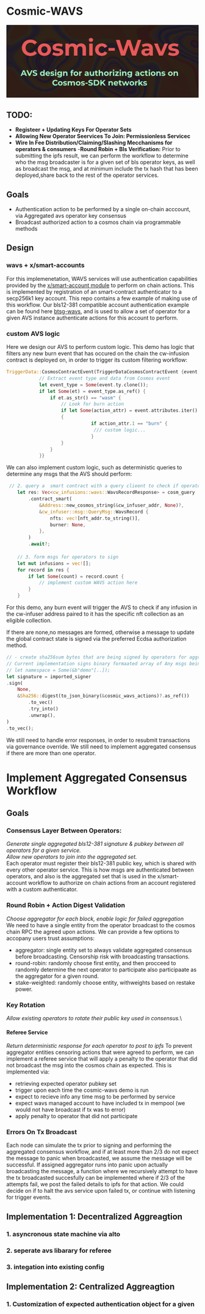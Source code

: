 # Cosmic-WAVS

<div align="center">

[![Bannger](/imgs/readme-banner.png)](https://youtu.be/jyl7kbie41w)

</div>

## TODO:
- **Registeer + Updating Keys For Operator Sets**
- **Allowing New Operator Seervices To Join: Permissionless Servicec**
- **Wire In Fee Distribution/Claiming/Slashing Mecchanisms for operators & consumers**
-**Round Robin + Bls Verification:** Prior to submitting the ipfs result, we can perform the workflow to determine who the msg broadcaster is for a given set of bls operator keys, as well as broadcast the msg, and at minimum include the tx hash that has been deployed,share back to the rest of the operator services.

## Goals
<!-- - Track cosmwasm nft burn events emitted from Cosmos Chain -->
- Authentication action to be performed by a single on-chain acccount, via Aggregated avs operator key consensus
- Broadcast authorized action to a cosmos chain via programmable methods

## Design 

### wavs + x/smart-accounts  
 For this implemenetation, WAVS services will use authentication capabilities provided by the [x/smart-account module](https://github.com/permissionlessweb/go-bitsong/tree/main/x/smart-account) to perform on chain actions. This is implemented by 
registration of an smart-contract authenticator to a secp256k1 key account. This repo contains a few example of making use of this workflow. Our bls12-381 compatible account authentication example can be found here [btsg-wavs](https://github.com/permissionlessweb/bs-accounts/blob/cleanup/contracts/smart-accounts/btsg-wavs/src/contract.rs#L100), and is used to allow a set of operator for a given AVS instance authenticate actions for this account to perform.


### custom AVS logic
 
Here we design our AVS to perform custom logic. This demo has logic that filters any new burn event that has occured on the chain the cw-infusion contract is deployed on, in order to trigger its custom filtering workflow:
```rs
TriggerData::CosmosContractEvent(TriggerDataCosmosContractEvent {event,..}) => {
            // Extract event type and data from Cosmos event
            let event_type = Some(event.ty.clone());
            if let Some(et) = event_type.as_ref() {
                if et.as_str() == "wasm" {
                    // Look for burn action
                    if let Some(action_attr) = event.attributes.iter().find(|(k, _)| k == "action")
                    {
                               if action_attr.1 == "burn" {
                                /// custom logic...
                               }
                    }
                }
            }}
```

We can also implement custom logic, such as deterministic queries to determine any msgs that the AVS should perform:
```rs
 // 2. query a  smart contract with a query clieent to check if operators need to update assigned cw-infuser state
    let res: Vec<cw_infusions::wavs::WavsRecordResponse> = cosm_guery
        .contract_smart(
            &Address::new_cosmos_string(&cw_infuser_addr, None)?,
            &cw_infuser::msg::QueryMsg::WavsRecord {
                nfts: vec![nft_addr.to_string()],
                burner: None,
            },
        )
        .await?;

    // 3. form msgs for operators to sign
    let mut infusions = vec![];
    for record in res {
        if let Some(count) = record.count {
            // implement custom WAVS action here
        }
    }

```
For this demo, any burn event will trigger the AVS to check if any infusion in the cw-infuser address paired to it has the specific nft collection as an eligible collection.

If there are none,no messages are formed, otherwise a message to update the global contract state is signed via the preferred Ecdsa authorization method.
```rs
// - create sha256sum bytes that are being signed by operators for aggregated approval.
// Current implementation signs binary formaated array of Any msgs being authorized.
// let namespace = Some(&b"demo"[..]);
let signature = imported_signer
.sign(
    None,
    &Sha256::digest(to_json_binary(&cosmic_wavs_actions)?.as_ref())
        .to_vec()
        .try_into()
        .unwrap(),
)
.to_vec();

```

We still need to handle error responses, in order to resubmit transactions via governance override.
We still need to implement aggregated consensus if there are more than one operator.

# Implement Aggregated Consensus Workflow
 
## Goals
### Consensus Layer Between Operators: 
*Generate single aggregated bls12-381 signature & pubkey between all operators for a given service.*\
*Allow new operators to join into the aggregated set.*\
Each operator must register their bls12-381 public key, which is shared with every other operator service. This is how msgs are authenticated between operators, and also is the aggregated set  that is used in the x/smart-account workflow to authorize on chain actions from an account registered with a custom authenticator.  

### Round Robin + Action Digest Validation
*Choose aggregator for each block, enable logic for failed aggregation*\
We need to have a single entity from the operator broadcast to the cosmos chain RPC the agreed upon actions. We can provide a few options to accopany users trust assumptions:
- aggregator: single entity set to always validate aggregated consensus before broadcasting. Censorship risk with broadcasting transactions.
- round-robin: randomly choose first entity, and then procceed to randomly determine the next operator to participate also participaate as the aggregator for a given round.
- stake-weighted: randomly choose entity, withweights based on restake power.

### Key Rotation
*Allow existing operators to rotate their public key used in consensus.*\

#### Referee Service
*Return deterministic response for each operator to post to ipfs*
To prevent aggregator entities censoring actions that were agreed to perform, we can implement a referee service that will apply a penalty to the operator that did not broadcast the msg into the cosmos chain as expected. This is implemented via:
- retrieving expected operator pubkey set
- trigger upon each time the cosmic-wavs demo is run 
- expect to recieve info any time msg to be performed by service
- expect wavs managed account to have included tx in mempool (we would not have broadcast if tx was to error)
- apply penalty to operator that did not participate


### Errors On Tx Broadcast 
Each node can simulate the tx prior to signing and performing the aggregated consensus workflow, and if at least more than 2/3 do not expect the message to panic when broadcasted, we assume the message will be successful. If assigned aggregator runs into panic upon actually broadcasting the message, a function where we recursively attempt to have the tx broadcasted succesfully can be implemented where if 2/3 of the attempts fail, we post the failed details to ipfs for that action. We could decide on if to halt the avs service upon failed tx, or continue with listening for trigger events. 

## Implementation 1: Decentralized Aggreagtion
### 1. asyncronous state machine via alto
### 2. seperate avs libarary for referee
### 3. integation into existing config

## Implementation 2: Centralized Aggreagtion
### 1. Customization of expected authentication object for a given



